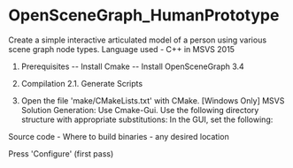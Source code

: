# OpenSceneGraph_HumanPrototype
Create a simple interactive articulated model of a person using various scene graph node types.
Language used - C++ in MSVS 2015

1. Prerequisites
-- Install Cmake
-- Install OpenSceneGraph 3.4

2. Compilation
2.1. Generate Scripts

3. Open the file 'make/CMakeLists.txt' with CMake.
[Windows Only] MSVS Solution Generation: Use Cmake-Gui. Use the following directory structure with appropriate substitutions: In the GUI, set the following:


Source code - 
Where to build binaries - any desired location

Press 'Configure' (first pass)


